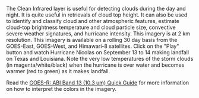 The Clean Infrared layer is useful for detecting clouds during the day and night. It is quite useful in retrievals of cloud top height. It can also be used to identify and classify cloud and other atmospheric features, estimate cloud-top brightness temperature and cloud particle size, convective severe weather signatures, and hurricane intensity. This imagery is at 2 km resolution. This imagery is available on a rolling 30 day basis from the GOES-East, GOES-West, and Himawari-8 satellites. Click on the "Play" button and watch Hurricane Nicolas on September 13 to 14 making landfall on Texas and Louisiana. Note the very low temperatures of the storm clouds (in magenta/white/black) when the hurricane is over water and becomes warmer (red to green) as it makes landfall.

Read the [GOES-R: ABI Band 13 (10.3 um) Quick Guide](https://www.star.nesdis.noaa.gov/GOES/documents/ABIQuickGuide_Band13.pdf) for more information on how to interpret the colors in the imagery.